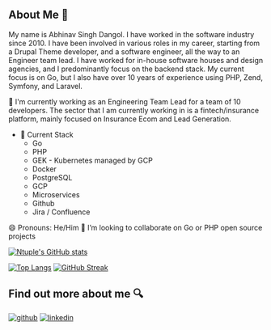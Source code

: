 ## About Me 👀 

My name is Abhinav Singh Dangol. I have worked in the software industry since 2010. I have been involved in various roles in my career, starting from a Drupal Theme developer, and a software engineer, all the way to an Engineer team lead. I have worked for in-house software houses and design agencies, and I predominantly focus on the backend stack. My current focus is on Go, but I also have over 10 years of experience using PHP, Zend, Symfony, and Laravel.

💼 I'm currently working as an Engineering Team Lead for a team of 10 developers. The sector that I am currently working in is a fintech/insurance platform, mainly focused on Insurance Ecom and Lead Generation.

- 🥞 Current Stack
    * Go
    * PHP
    * GEK - Kubernetes managed by GCP
    * Docker
    * PostgreSQL
    * GCP
    * Microservices
    * Github
    * Jira / Confluence

😄 Pronouns: He/Him
👯 I’m looking to collaborate on Go or PHP open source projects

[![Ntuple's GitHub stats](https://github-readme-stats.vercel.app/api?username=ntuple&show_icons=true&theme=transparent)](https://github.com/ntuple)

[![Top Langs](https://github-readme-stats.vercel.app/api/top-langs/?username=ntuple&layout=donut)](https://github.com/ntuple)
[![GitHub Streak](https://github-readme-streak-stats.herokuapp.com?user=ntuple&theme=transparent)](https://github.com/ntuple)

## Find out more about me 🔍 

[![github](https://img.shields.io/badge/GitHub-000000?style=for-the-badge&logo=GitHub&logoColor=white)](https://github.com/ntuple)
[![linkedin](https://img.shields.io/badge/LinkedIn-0077B5?style=for-the-badge&logo=linkedin&logoColor=white)](https://www.linkedin.com/in/abhinavsdangol/)
